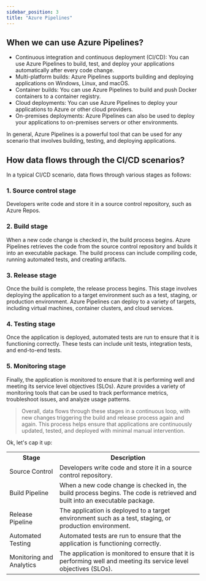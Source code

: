 ```yaml
---
sidebar_position: 3
title: "Azure Pipelines"
---
```


## When we can use Azure Pipelines?
-  Continuous integration and continuous deployment (CI/CD): You can use Azure Pipelines to build, test, and deploy your applications automatically after every code change.
-  Multi-platform builds: Azure Pipelines supports building and deploying applications on Windows, Linux, and macOS.
-  Container builds: You can use Azure Pipelines to build and push Docker containers to a container registry.
-  Cloud deployments: You can use Azure Pipelines to deploy your applications to Azure or other cloud providers.
-  On-premises deployments: Azure Pipelines can also be used to deploy your applications to on-premises servers or other environments.

In general, Azure Pipelines is a powerful tool that can be used for any scenario that involves building, testing, and deploying applications.

## How data flows through the CI/CD scenarios?
In a typical CI/CD scenario, data flows through various stages as follows:

### 1. Source control stage
Developers write code and store it in a source control repository, such as Azure Repos.
### 2. Build stage
When a new code change is checked in, the build process begins. Azure Pipelines retrieves the code from the source control repository and builds it into an executable package. The build process can include compiling code, running automated tests, and creating artifacts.
### 3. Release stage
Once the build is complete, the release process begins. This stage involves deploying the application to a target environment such as a test, staging, or production environment. Azure Pipelines can deploy to a variety of targets, including virtual machines, container clusters, and cloud services.
### 4. Testing stage
Once the application is deployed, automated tests are run to ensure that it is functioning correctly. These tests can include unit tests, integration tests, and end-to-end tests.
### 5. Monitoring stage
Finally, the application is monitored to ensure that it is performing well and meeting its service level objectives (SLOs). Azure provides a variety of monitoring tools that can be used to track performance metrics, troubleshoot issues, and analyze usage patterns.

>Overall, data flows through these stages in a continuous loop, with new changes triggering the build and release process again and again. This process helps ensure that applications are continuously updated, tested, and deployed with minimal manual intervention.

Ok, let's cap it up:
<table>
  <tr>
    <th>Stage</th>
    <th>Description</th>
  </tr>
  <tr>
    <td>Source Control</td>
    <td>Developers write code and store it in a source control repository.</td>
  </tr>
  <tr>
    <td>Build Pipeline</td>
    <td>When a new code change is checked in, the build process begins. The code is retrieved and built into an executable package.</td>
  </tr>
  <tr>
    <td>Release Pipeline</td>
    <td>The application is deployed to a target environment such as a test, staging, or production environment.</td>
  </tr>
  <tr>
    <td>Automated Testing</td>
    <td>Automated tests are run to ensure that the application is functioning correctly.</td>
  </tr>
  <tr>
    <td>Monitoring and Analytics</td>
    <td>The application is monitored to ensure that it is performing well and meeting its service level objectives (SLOs).</td>
  </tr>
</table>
